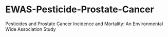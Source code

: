 # EWAS-Pesticide-Prostate-Cancer
Pesticides and Prostate Cancer Incidence and Mortality: An Environmental Wide Association Study
